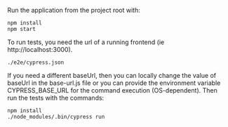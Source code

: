 Run the application from the project root with:

```
npm install
npm start
```

To run tests, you need the url of a running frontend (ie http://localhost:3000).
```
./e2e/cypress.json
```
If you need a different baseUrl, then you can locally change the value of baseUrl
in the base-url.js file or you can provide the environment variable
CYPRESS_BASE_URL for the command execution (OS-dependent). Then run the tests
with the commands:
```
npm install
./node_modules/.bin/cypress run
```
